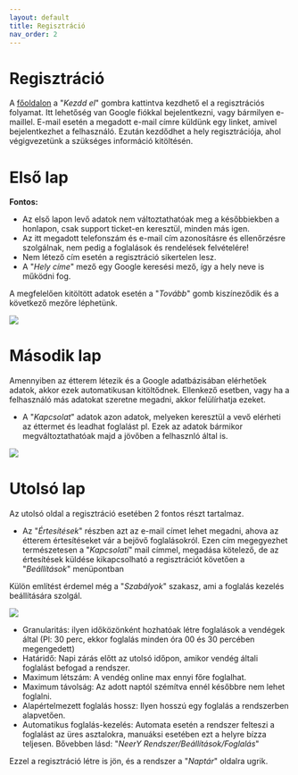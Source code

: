 ```yaml
---
layout: default
title: Regisztráció
nav_order: 2
---
```

# Regisztráció

A [főoldalon](https://places.neery.net) a "_Kezdd el_" gombra kattintva kezdhető el a regisztrációs folyamat. Itt lehetőség van Google fiókkal bejelentkezni, vagy bármilyen e-maillel. E-mail esetén a megadott e-mail címre küldünk egy linket, amivel bejelentkezhet a felhasználó. Ezután kezdődhet a hely regisztrációja, ahol végigvezetünk a szükséges információ kitöltésén.

# Első lap

**Fontos:**
* Az első lapon levő adatok nem változtathatóak meg a későbbiekben a honlapon, csak support ticket-en keresztül, minden más igen. 
* Az itt megadott telefonszám és e-mail cím azonosításre és ellenőrzésre szolgálnak, nem pedig a foglalások és rendelések felvételére! 
* Nem létező cím esetén a regisztráció sikertelen lesz.
* A "_Hely címe_" mező egy Google keresési mező, így a hely neve is működni fog.

A megfelelően kitöltött adatok esetén a "_Tovább_" gomb kiszíneződik és a következő mezőre léphetünk.

![](../../assets/images/onboarding/screen_1.png)

# Második lap

Amennyiben az étterem létezik és a Google adatbázisában elérhetőek adatok, akkor ezek automatikusan kitöltődnek. Ellenkező esetben, vagy ha a felhasználó más adatokat szeretne megadni, akkor felülírhatja ezeket.
* A "_Kapcsolat_" adatok azon adatok, melyeken keresztül a vevő elérheti az éttermet és leadhat foglalást pl. Ezek az adatok bármikor megváltoztathatóak majd a jövőben a felhasznló által is.

![](../../assets/images/onboarding/screen_2.png)

# Utolsó lap

Az utolsó oldal a regisztráció esetében 2 fontos részt tartalmaz.

* Az "_Értesítések_" részben azt az e-mail címet lehet megadni, ahova az étterem értesítéseket vár a bejövő foglalásokról. Ezen cím megegyezhet természetesen a "_Kapcsolati_" mail címmel, megadása kötelező, de az értesítések küldése kikapcsolható a regisztrációt követően a "_Beállítások_" menüpontban

Külön említést érdemel még a "_Szabályok_" szakasz, ami a foglalás kezelés beállítására szolgál. 

![](../../assets/images/onboarding/screen_3.png)

* Granularitás: ilyen időközönként hozhatóak létre foglalások a vendégek által (Pl: 30 perc, ekkor foglalás minden óra 00 és 30 percében megengedett)
* Határidő: Napi zárás előtt az utolsó időpon, amikor vendég általi foglalást befogad a rendszer.
* Maximum létszám: A vendég online max ennyi főre foglalhat.
* Maximum távolság: Az adott naptól szémítva ennél későbbre nem lehet foglalni.
* Alapértelmezett foglalás hossz: Ilyen hosszú egy foglalás a rendszerben alapvetően.
* Automatikus foglalás-kezelés: Automata esetén a rendszer felteszi a foglalást az üres asztalokra, manuáksi esetében ezt a helyre bízza teljesen. Bővebben lásd: "_NeerY Rendszer/Beállítások/Foglalás_"

Ezzel a regisztráció létre is jön, és a rendszer a "_Naptár_" oldalra ugrik.